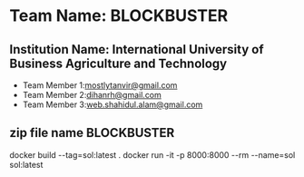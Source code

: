 # Team Name: BLOCKBUSTER
## Institution Name: International University of Business Agriculture and Technology

- Team Member 1:mostlytanvir@gmail.com
- Team Member 2:dihanrh@gmail.com
- Team Member 3:web.shahidul.alam@gmail.com


## zip file name BLOCKBUSTER

docker build --tag=sol:latest .
docker run -it -p 8000:8000 --rm --name=sol sol:latest